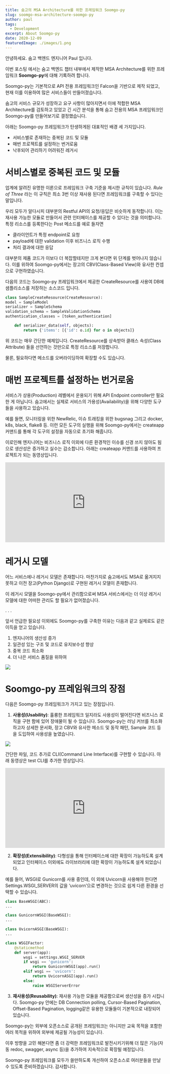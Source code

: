 ```yaml
---
title: 숨고의 MSA Architecture를 위한 프레임워크 Soomgo-py
slug: soomgo-msa-architecture-soomgo-py
author: paul
tags:
  - Development
excerpt: About Soomgo-py
date: 2020-12-09
featuredImage: ./images/1.png
---
```


안녕하세요. 숨고 백엔드 엔지니어 Paul 입니다.

이번 포스팅 에서는 숨고 백엔드 챕터 내부에서 제작한 MSA Architecture를 위한 프레임워크 **Soomgo-py**에 대해 기록하려 합니다.

Soomgo-py는 기본적으로 API 전용 프레임워크인 Falcon을 기반으로 제작 되었고, 현재 이를 이용하여 많은 서비스들이 만들어졌습니다.

숨고의 서비스 규모가 성장하고 요구 사항이 많아지면서 이에 적합한 MSA Architecture를 검토하고 있었고 긴 시간 분석을 통해 숨고 전용의 MSA 프레임워크인 Soomgo-py를 만들어보기로 결정했습니다.

아래는 Soomgo-py 프레임워크가 탄생하게된 대표적인 배경 세 가지입니다.

- 서비스별로 존재하는 중복된 코드 및 모듈
- 매번 프로젝트를 설정하는 번거로움
- 낙후되어 관리하기 어려워진 레거시

# 서비스별로 중복된 코드 및 모듈

업계에 알려진 유명한 이론으로 프레임워크 구축 기준을 제시한 규칙이 있습니다. _Rule of Three_ 라는 이 규칙은 최소 3번 이상 재사용 된다면 프레임워크를 구축할 수 있다는 말입니다.

우리 모두가 알다시피 대부분의 Restful API의 요청/응답은 비슷하게 동작합니다. 이는 재사용 가능한 모듈로 만들어서 관련 인터페이스를 제공할 수 있다는 것을 의미합니다. 특정 리소스를 등록한다는 Post 메소드를 예로 들자면

- 클라이언트가 특정 endpoint로 요청
- payload에 대한 validation 이후 비즈니스 로직 수행
- 처리 결과에 대한 응답

대부분의 제품 코드가 이보다 더 복잡할테지만 크게 본다면 위 단계를 벗어나지 않습니다. 이를 위하여 Soomgo-py에서는 장고의 CBV(Class-Based View)와 유사한 컨셉으로 구현하였습니다.

다음의 코드는 Soomgo-py 프레임워크에서 제공한 CreateResource를 사용여 DB에 샘플리소스를 저장하는 소스코드 입니다.

```py
class SampleCreateResource(CreateResource):
model = SampleModel
serializer = SampleSchema
validation_schema = SampleValidationSchema
authentication_classes = [token_authentication]

    def serializer_data(self, objects):
        return {'items': [{'id': o.id} for o in objects]}
```

위 코드는 매우 간단한 예제입니다. CreateResource를 상속받아 클래스 속성(Class Attribute) 들을 선언하는 것만으로 특정 리소스를 저장합니다.

물론, 필요하다면 메소드를 오버라이딩하여 확장할 수도 있습니다.

# 매번 프로젝트를 설정하는 번거로움

서비스가 상용(Production) 레벨에서 운용되기 위해 API Endpoint controller만 필요한 게 아닙니다. 숨고에서는 실제로 서비스의 가용성(Availability)을 위해 다양한 도구들을 사용하고 있습니다.

예를 들면, 모니터링을 위한 NewRelic, 이슈 트래킹을 위한 bugsnag 그리고 docker, k8s, black, flake8 등. 이런 모든 도구의 실행을 위해 Soomgo-py에서는 createapp 커맨드를 통해 각 도구의 설정을 자동으로 초기화 해줍니다.

이로인해 엔지니어는 비즈니스 로직 이외에 다른 환경적인 이슈를 신경 쓰지 않아도 됨으로 생산성은 증가하고 실수는 감소합니다. 아래는 createapp 커맨드를 사용하여 프로젝트가 되는 동영상입니다.

<div style="padding:50% 0 0 0;position:relative;">
    <iframe src="https://player.vimeo.com/video/474326664?h=4884da4e16" style="position:absolute;top:0;left:0;width:100%;height:100%;" frameborder="0" allow="autoplay; fullscreen; picture-in-picture" allowfullscreen></iframe>
</div>

# 레거시 모델

어느 서비스에나 레거시 모델은 존재합니다. 마찬가지로 숨고에서도 MSA로 옮겨지지 못하고 이전 장고(Python Django)로 구현된 레거시 모델이 존재합니다.

이 레거시 모델을 Soomgo-py에서 관리함으로써 MSA 서비스에서는 더 이상 레거시 모델에 대한 어떠한 관리도 할 필요가 없어졌습니다.

. . .

앞서 언급한 필요성 이외에도 Soomgo-py를 구축한 이유는 다음과 같고 실제로도 같은 이득을 얻고 있습니다.

1. 엔지니어의 생산성 증가
2. 일관성 있는 구조 및 코드로 유지보수성 향상
3. 중복 코드 최소화
4. 더 나은 서비스 품질을 위하여

![](./images/1.png)

# Soomgo-py 프레임워크의 장점

다음은 Soomgo-py 프레임워크가 가지고 있는 장점입니다.

1. **사용성(Usability)**: 훌륭한 프레임워크 일지라도 사용성이 떨어진다면 비즈니스 로직을 구현 함에 있어 장애물이 될 수 있습니다. Soomgo-py는 러닝 커브를 최소화하고자 상세한 문서화, 장고 CBV와 유사한 메소드 및 동작 패턴, Sample 코드 등을 도입하여 사용성을 높였습니다.

![](./images/2.png)

간단한 파일, 코드 추가로 CLI(Command Line Interface)를 구현할 수 있습니다. 아래 동영상은 test CLI를 추가한 영상입니다.

<div style="padding:50% 0 0 0;position:relative;">
    <iframe src="https://player.vimeo.com/video/474518629?h=94a13a3ecd" style="position:absolute;top:0;left:0;width:100%;height:100%;" frameborder="0" allow="autoplay; fullscreen; picture-in-picture" allowfullscreen></iframe>
</div>

2. **확장성(Extensibility)**: 다형성을 통해 인터페이스에 대한 확장이 가능하도록 설계 되었고 인터페이스 이외에도 라이브러리에 대한 확장이 가능하도록 설계 되었습니다.

예를 들어, WSGI로 Gunicorn를 사용 중인데, 이 외에 Uvicorn을 사용해야 한다면 Settings.WSGI_SERVER의 값을 ‘uvicorn’으로 변경하는 것으로 쉽게 다른 환경을 선택할 수 있습니다.

```py
class BaseWSGI(ABC):
...

class GunicornWSGI(BaseWSGI):
...

class UvicornASGI(BaseWSGI):
...

class WSGIFactor:
    @staticmethod
    def server(app):
        wsgi = settings.WSGI_SERVER
        if wsgi == 'gunicorn':
            return GunicornWSGI(app).run()
        elif wsgi == 'uvicorn':
            return UvicornASGI(app).run()
        else:
            raise WSGIServerError
```

3. **재사용성(Reusability)**: 재사용 가능한 모듈을 제공함으로써 생산성을 증가 시킵니다. Soomgo-py 안에는 DB Connection polling, Cursor-Based Pagination, Offset-Based Pagination, logging같은 유용한 모듈들이 기본적으로 내장되어 있습니다.

Soomgo-py는 외부에 오픈소스로 공개된 프레임워크는 아니지만 교육 목적을 포함한 여러 목적을 위하여 외부에 제공될 가능성이 있습니다.

이후 방향을 고민 해본다면 좀 더 강력한 프레임워크로 발전시키기위해 더 많은 기능(자동 redoc, swagger, async 등)을 추가하여 지속적으로 확장될 예정입니다.

Soomgo-py 프레임워크를 모두가 쓸만하도록 개선하여 오픈소스로 여러분들을 만날 수 있도록 준비하겠습니다. 감사합니다.
